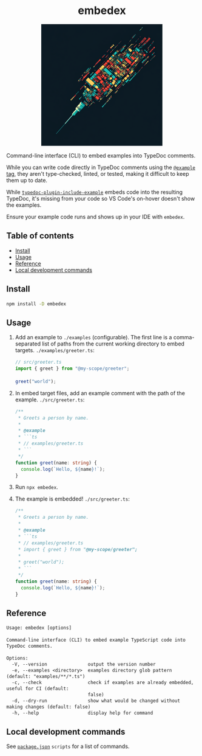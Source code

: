 <h1 align="center">embedex</h1>
<p align="center">
  <img alt="embedex logo." src="./static/logo.png" width=320>
</p>

Command-line interface (CLI) to embed examples into TypeDoc comments.

While you can write code directly in TypeDoc comments using the [`@example` tag](https://typedoc.org/tags/example/), they aren't type-checked, linted, or tested, making it difficult to keep them up to date.

While [`typedoc-plugin-include-example`](https://github.com/ferdodo/typedoc-plugin-include-example) embeds code into the resulting TypeDoc, it's missing from your code so VS Code's on-hover doesn't show the examples.

Ensure your example code runs and shows up in your IDE with `embedex`.

## Table of contents <!-- omit from toc -->

- [Install](#install)
- [Usage](#usage)
- [Reference](#reference)
- [Local development commands](#local-development-commands)

## Install

```sh
npm install -D embedex
```

## Usage

1. Add an example to `./examples` (configurable). The first line is a comma-separated list of paths from the current working directory to embed targets. `./examples/greeter.ts`:

   ```ts
   // src/greeter.ts
   import { greet } from "@my-scope/greeter";

   greet("world");
   ```

1. In embed target files, add an example comment with the path of the example. `./src/greeter.ts`:

   ````ts
   /**
    * Greets a person by name.
    *
    * @example
    * ```ts
    * // examples/greeter.ts
    * ```
    */
   function greet(name: string) {
     console.log(`Hello, ${name}!`);
   }
   ````

1. Run `npx embedex`.
1. The example is embedded! `./src/greeter.ts`:

   ````ts
   /**
    * Greets a person by name.
    *
    * @example
    * ```ts
    * // examples/greeter.ts
    * import { greet } from "@my-scope/greeter";
    *
    * greet("world");
    * ```
    */
   function greet(name: string) {
     console.log(`Hello, ${name}!`);
   }
   ````

## Reference

```
Usage: embedex [options]

Command-line interface (CLI) to embed example TypeScript code into TypeDoc comments.

Options:
  -V, --version               output the version number
  -e, --examples <directory>  examples directory glob pattern (default: "examples/**/*.ts")
  -c, --check                 check if examples are already embedded, useful for CI (default:
                              false)
  -d, --dry-run               show what would be changed without making changes (default: false)
  -h, --help                  display help for command
```

## Local development commands

See [`package.json`](./package.json) `scripts` for a list of commands.
